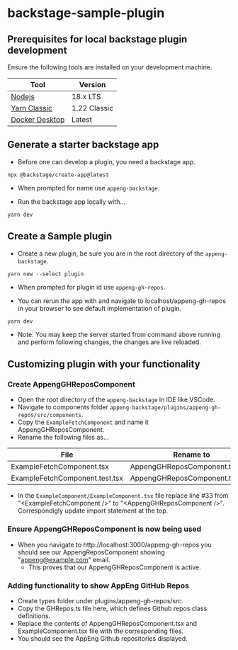 # backstage-sample-plugin

## Prerequisites for local backstage plugin development
Ensure the following tools are installed on your development machine.

|Tool|Version|
|----|-------|
|[Nodejs](https://nodejs.org/en)|18.x LTS|
|[Yarn Classic](https://classic.yarnpkg.com/lang/en/docs/install/)|1.22 Classic|
|[Docker Desktop](https://docs.docker.com/engine/install/)|Latest|

## Generate a starter backstage app
* Before one can develop a plugin, you need a backstage app.
```shell
npx @backstage/create-app@latest
```

* When prompted for name use `appeng-backstage`.

* Run the backstage app locally with...
```shell
yarn dev
```

## Create a Sample plugin
* Create a new plugin, be sure you are in the root directory of the `appeng-backstage`.
```shell
yarn new --select plugin
```

* When prompted for plugin id use `appeng-gh-repos`.

* You can rerun the app with and navigate to localhost/appeng-gh-repos in your browser to see default implementation of plugin.
```shell
yarn dev
```

* Note: You may keep the server started from command above running and perform following changes, the changes are live reloaded.

## Customizing plugin with your functionality

### Create AppengGHReposComponent 
* Open the root directory of the `appeng-backstage` in IDE like VSCode.
* Navigate to components folder `appeng-backstage/plugins/appeng-gh-repos/src/components`.
* Copy the `ExampleFetchComponent` and name it AppengGHReposComponent.
* Rename the following files as...

|File| Rename to|
|----|---|
|ExampleFetchComponent.tsx|AppengGHReposComponent.tsx|
|ExampleFetchComponent.test.tsx|AppengGHReposComponent.test.tsx|

* In the `ExampleComponent/ExampleComponent.tsx` file replace line #33 from "\<ExampleFetchComponent />" to "\<AppengGHReposComponent />". Correspondigly update import statement at the top.

### Ensure AppengGHReposComponent is now being used
* When you navigate to http://localhost:3000/appeng-gh-repos you should see our AppengReposComponent showing "appeng@example.com" email.
    * This proves that our AppengGHReposComponent is active.

### Adding functionality to show AppEng GitHub Repos
* Create types folder under plugins/appeng-gh-repos/src.
* Copy the GHRepos.ts file here, which defines Github repos class definitions.
* Replace the contents of AppengGHReposComponent.tsx and ExampleComponent.tsx file with the corresponding files.
* You should see the AppEng Github repositories displayed.




